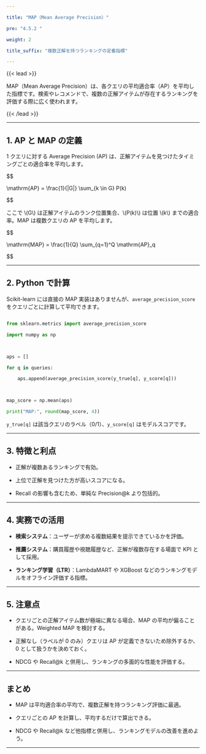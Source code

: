 ```yaml
---

title: "MAP（Mean Average Precision）"

pre: "4.5.2 "

weight: 2

title_suffix: "複数正解を持つランキングの定番指標"

---
```




{{< lead >}}

MAP（Mean Average Precision）は、各クエリの平均適合率（AP）を平均した指標です。検索やレコメンドで、複数の正解アイテムが存在するランキングを評価する際に広く使われます。

{{< /lead >}}



---



## 1. AP と MAP の定義



1 クエリに対する Average Precision (AP) は、正解アイテムを見つけたタイミングごとの適合率を平均します。



$$

\mathrm{AP} = \frac{1}{|G|} \sum_{k \in G} P(k)

$$



ここで \\(G\\) は正解アイテムのランク位置集合、\\(P(k)\\) は位置 \\(k\\) までの適合率。MAP は複数クエリの AP を平均します。



$$

\mathrm{MAP} = \frac{1}{Q} \sum_{q=1}^Q \mathrm{AP}_q

$$



---



## 2. Python で計算



Scikit-learn には直接の MAP 実装はありませんが、`average_precision_score` をクエリごとに計算して平均できます。



```python

from sklearn.metrics import average_precision_score

import numpy as np



aps = []

for q in queries:

    aps.append(average_precision_score(y_true[q], y_score[q]))



map_score = np.mean(aps)

print("MAP:", round(map_score, 4))

```



`y_true[q]` は該当クエリのラベル（0/1）、`y_score[q]` はモデルスコアです。



---



## 3. 特徴と利点



- 正解が複数あるランキングで有効。

- 上位で正解を見つけた方が高いスコアになる。

- Recall の影響も含むため、単純な Precision@k より包括的。



---



## 4. 実務での活用



- **検索システム**：ユーザーが求める複数結果を提示できているかを評価。

- **推薦システム**：購買履歴や視聴履歴など、正解が複数存在する場面で KPI として採用。

- **ランキング学習（LTR）**：LambdaMART や XGBoost などのランキングモデルをオフライン評価する指標。



---



## 5. 注意点



- クエリごとの正解アイテム数が極端に異なる場合、MAP の平均が偏ることがある。Weighted MAP を検討する。

- 正解なし（ラベルが 0 のみ）クエリは AP が定義できないため除外するか、0 として扱うかを決めておく。

- NDCG や Recall@k と併用し、ランキングの多面的な性能を評価する。



---



## まとめ



- MAP は平均適合率の平均で、複数正解を持つランキング評価に最適。

- クエリごとの AP を計算し、平均するだけで算出できる。

- NDCG や Recall@k など他指標と併用し、ランキングモデルの改善を進めよう。



---

